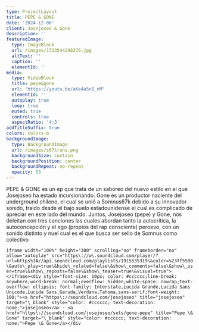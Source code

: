 ```yaml
---
type: ProjectLayout
title: PEPE & GONE
date: '2024-12-06'
client: Josejoseo & Gone
description: ''
featuredImage:
  type: ImageBlock
  url: /images/1733544298376.jpg
  altText: ''
  caption: ''
  elementId: ''
media:
  type: VideoBlock
  title: pepe&gone
  url: 'https://youtu.be/aKe4a5nD_nM'
  elementId: ''
  autoplay: true
  loop: true
  muted: true
  controls: true
  aspectRatio: '4:3'
addTitleSuffix: true
colors: colors-b
backgroundImage:
  type: BackgroundImage
  url: /images/s67trans.png
  backgroundSize: contain
  backgroundPosition: center
  backgroundRepeat: no-repeat
  opacity: 53
---
```

PEPE & GONE es un ep que trata de un saboreo del nuevo estilo en el que Josejoseo ha estado incursionando. Gone es un productor naciente del underground chileno, el cual se unió a Somnus67k debido a su innovador sonido, traido desde el bajo suelo estadounidense el cual es complicado de apreciar en este lado del mundo. Juntos, Josejoseo (pepe) y Gone, nos deleitan con tres canciones las cuales abordan tanto la autocrítica, la autoconcepción y el ego (propios del rap consciente) peroevo,  con un sonido distinto y nuel cual es el que busca ser sello de Somnus como colectivo

`iframe width="100%" height="300" scrolling="no" frameborder="no" allow="autoplay" src="https\://w\.soundcloud.com/player/?url=https%3A//api.soundcloud.com/playlists/1915535319\&color=%23ff5500\&auto\_play=true\&hide\_related=false\&show\_comments=false\&show\_user=true\&show\_reposts=false\&show\_teaser=true\&visual=true"></iframe><div style="font-size: 10px; color: #cccccc;line-break: anywhere;word-break: normal;overflow: hidden;white-space: nowrap;text-overflow: ellipsis; font-family: Interstate,Lucida Grande,Lucida Sans Unicode,Lucida Sans,Garuda,Verdana,Tahoma,sans-serif;font-weight: 100;"><a href="https\://soundcloud.com/josejoseo" title="josejoseo" target="\_blank" style="color: #cccccc; text-decoration: none;">josejoseo</a> · <a href="https\://soundcloud.com/josejoseo/sets/gone-pepe" title="Pepe \& Gone" target="\_blank" style="color: #cccccc; text-decoration: none;">Pepe \& Gone</a></div`
